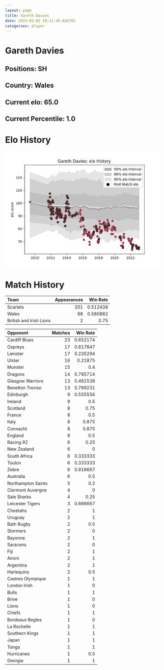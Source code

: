 ```yaml
---  
layout: page  
title: Gareth Davies  
date: 2023-02-02 19:11:49.816702  
categories: player  
---
```

# Gareth Davies

## Positions: SH

## Country: Wales

## Current elo: 65.0

## Current Percentile: 1.0

# Elo History


![elo history](history_GarethDavies.png)
# Match History


| Team                    |   Appearances |   Win Rate |
|:------------------------|--------------:|-----------:|
| Scarlets                |           201 |   0.512438 |
| Wales                   |            68 |   0.580882 |
| British and Irish Lions |             2 |   0.75     |

| Opponent           |   Matches |   Win Rate |
|:-------------------|----------:|-----------:|
| Cardiff Blues      |        23 |   0.652174 |
| Ospreys            |        17 |   0.617647 |
| Leinster           |        17 |   0.235294 |
| Ulster             |        16 |   0.21875  |
| Munster            |        15 |   0.4      |
| Dragons            |        14 |   0.785714 |
| Glasgow Warriors   |        13 |   0.461538 |
| Benetton Treviso   |        13 |   0.769231 |
| Edinburgh          |         9 |   0.555556 |
| Ireland            |         9 |   0.5      |
| Scotland           |         8 |   0.75     |
| France             |         8 |   0.5      |
| Italy              |         8 |   0.875    |
| Connacht           |         8 |   0.875    |
| England            |         8 |   0.5      |
| Racing 92          |         6 |   0.25     |
| New Zealand        |         6 |   0        |
| South Africa       |         6 |   0.333333 |
| Toulon             |         6 |   0.333333 |
| Zebre              |         6 |   0.916667 |
| Australia          |         6 |   0.5      |
| Northampton Saints |         5 |   0.2      |
| Clermont Auvergne  |         4 |   0        |
| Sale Sharks        |         4 |   0.25     |
| Leicester Tigers   |         3 |   0.666667 |
| Cheetahs           |         2 |   1        |
| Uruguay            |         2 |   1        |
| Bath Rugby         |         2 |   0.5      |
| Stormers           |         2 |   0        |
| Bayonne            |         2 |   1        |
| Saracens           |         2 |   0        |
| Fiji               |         2 |   1        |
| Aironi             |         2 |   1        |
| Argentina          |         2 |   1        |
| Harlequins         |         2 |   0.5      |
| Castres Olympique  |         1 |   1        |
| London Irish       |         1 |   0        |
| Bulls              |         1 |   1        |
| Brive              |         1 |   0        |
| Lions              |         1 |   0        |
| Chiefs             |         1 |   1        |
| Bordeaux Begles    |         1 |   0        |
| La Rochelle        |         1 |   1        |
| Southern Kings     |         1 |   1        |
| Japan              |         1 |   1        |
| Tonga              |         1 |   1        |
| Hurricanes         |         1 |   0.5      |
| Georgia            |         1 |   1        |